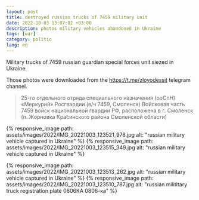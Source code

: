 ```yaml
---
layout: post
title: destroyed russian trucks of 7459 military unit
date: 2022-10-03 13:07:02 +03:00
description: photos military vehicles abandoned in Ukraine
tags: [war]
category: politic
lang: en
---
```


Military trucks of 7459 russian guardian special forces unit siezed in Ukraine.

Those photos were downloaded from the https://t.me/zloyodessit telegram channel.

> 25-го отдельного отряда специального назначения (ооСпН) «Меркурий» Росгвардии (в/ч 7459, Смоленск) Войсковая часть 7459 войск национальной гвардии РФ, расположена в г. Смоленск (п. Жорновка Красинского района Смоленской области)

{% responsive_image path: assets/images/2022/IMG_20221003_123521_978.jpg alt: "russian military vehicle captured in Ukraine" %}
{% responsive_image path: assets/images/2022/IMG_20221003_123515_349.jpg alt: "russian military vehicle captured in Ukraine" %}

{% responsive_image path: assets/images/2022/IMG_20221003_123513_262.jpg alt: "russian military vehicle captured in Ukraine" %}
{% responsive_image path: assets/images/2022/IMG_20221003_123510_787.jpg  alt: "russian militltary truck registration plate 0806КА 0806-ка" %}
